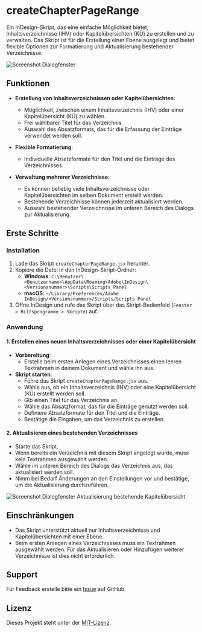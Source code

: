# createChapterPageRange

Ein InDesign-Skript, das eine einfache Möglichkeit bietet, Inhaltsverzeichnisse (IHV) oder Kapitelübersichten (KÜ) zu erstellen und zu verwalten. Das Skript ist für die Erstellung einer Ebene ausgelegt und bietet flexible Optionen zur Formatierung und Aktualisierung bestehender Verzeichnisse.

![Screenshot Dialogfenster](https://indesign-kalender.de/github/ihv-gitgub.jpg)

## Funktionen

- **Erstellung von Inhaltsverzeichnissen oder Kapitelübersichten**:
  - Möglichkeit, zwischen einem Inhaltsverzeichnis (IHV) oder einer Kapitelübersicht (KÜ) zu wählen.
  - Frei wählbarer Titel für das Verzeichnis.
  - Auswahl des Absatzformats, das für die Erfassung der Einträge verwendet werden soll.
- **Flexible Formatierung**:

  - Individuelle Absatzformate für den Titel und die Einträge des Verzeichnisses.

- **Verwaltung mehrerer Verzeichnisse**:
  - Es können beliebig viele Inhaltsverzeichnisse oder Kapitelübersichten im selben Dokument erstellt werden.
  - Bestehende Verzeichnisse können jederzeit aktualisiert werden.
  - Auswahl bestehender Verzeichnisse im unteren Bereich des Dialogs zur Aktualisierung.

## Erste Schritte

### Installation

1. Lade das Skript `createChapterPageRange.jsx` herunter.
2. Kopiere die Datei in den InDesign-Skript-Ordner:
   - **Windows**: `C:\Benutzer\<Benutzername>\AppData\Roaming\Adobe\InDesign\<Versionsnummer>\Scripts\Scripts Panel`
   - **macOS**: `~/Library/Preferences/Adobe InDesign/<Versionsnummer>/Scripts/Scripts Panel`
3. Öffne InDesign und rufe das Skript über das Skript-Bedienfeld (`Fenster > Hilfsprogramme > Skripte`) auf.

### Anwendung

#### 1. Erstellen eines neuen Inhaltsverzeichnisses oder einer Kapitelübersicht

- **Vorbereitung**:
  - Erstelle beim ersten Anlegen eines Verzeichnisses einen leeren Textrahmen in deinem Dokument und wähle ihn aus.
- **Skript starten**:
  - Führe das Skript `createChapterPageRange.jsx` aus.
  - Wähle aus, ob ein Inhaltsverzeichnis (IHV) oder eine Kapitelübersicht (KÜ) erstellt werden soll.
  - Gib einen Titel für das Verzeichnis an.
  - Wähle das Absatzformat, das für die Einträge genutzt werden soll.
  - Definiere Absatzformate für den Titel und die Einträge.
  - Bestätige die Eingaben, um das Verzeichnis zu erstellen.

#### 2. Aktualisieren eines bestehenden Verzeichnisses

- Starte das Skript.
- Wenn bereits ein Verzeichnis mit diesem Skript angelegt wurde, muss kein Textrahmen ausgewählt werden.
- Wähle im unteren Bereich des Dialogs das Verzeichnis aus, das aktualisiert werden soll.
- Nimm bei Bedarf Änderungen an den Einstellungen vor und bestätige, um die Aktualisierung durchzuführen.

![Screenshot Dialogfenster Aktualisierung bestehende Kapitelübersicht](https://indesign-kalender.de/github/due-github.jpg)

## Einschränkungen

- Das Skript unterstützt aktuell nur Inhaltsverzeichnisse und Kapitelübersichten mit einer Ebene.
- Beim ersten Anlegen eines Verzeichnisses muss ein Textrahmen ausgewählt werden. Für das Aktualisieren oder Hinzufügen weiterer Verzeichnisse ist dies nicht erforderlich.

## Support

Für Feedback erstelle bitte ein [Issue](https://github.com/MarioFritsche/createChapterPageRange/issues) auf GitHub.

## Lizenz

Dieses Projekt steht unter der [MIT-Lizenz](LICENSE).
